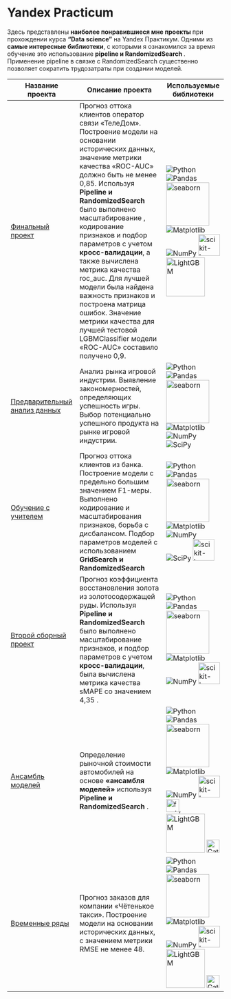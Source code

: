 # Yandex Practicum
Здесь представлены <b>наиболее понравившиеся мне проекты </b>при прохождении курса <b> “Data science”</b> на Yandex Практикум. 
Одними из <b>самые интересные библиотеки</b>, с которыми я ознакомился за время обучение это использование <b> pipeline и RandomizedSearch </b>.
Применение pipeline в связке с RandomizedSearch существенно позволяет сократить трудозатраты при создании моделей.

| Название проекта |Описание проекта | Используемые библиотеки| 
|------------------|-------------------|----------|
| [Финальный проект](https://github.com/GrigoriyKhanov/Yandex-Practicum/blob/56581738195cdc9da1e43ddb3bf575cf875e24f3/Final%20project/Final%20Project.ipynb)|Прогноз оттока клиентов оператор связи «ТелеДом». Построение модели на основании исторических данных, значение метрики качества «ROC-AUC» должно быть не менее 0,85. Используя <b>Pipeline и RandomizedSearch </b> было выполнено масштабирование , кодирование признаков и подбор параметров с учетом <b>кросс-валидации</b>, а также вычислена метрика качества roc_auc. Для лучшей модели была найдена важность признаков и построена матрица ошибок. Значение метрики качества для лучшей тестовой LGBMClassifier модели «ROC-AUC» составило получено 0,9. | ![Python](https://img.shields.io/badge/python-3670A0?style=for-the-badge&logo=python&logoColor=ffdd54) ![Pandas](https://img.shields.io/badge/pandas-%23150458.svg?style=for-the-badge&logo=pandas&logoColor=white) <img src="https://seaborn.pydata.org/_images/logo-wide-lightbg.svg"  title ="seaborn"  width="100" heitght ="50"  /> ![Matplotlib](https://img.shields.io/badge/Matplotlib-%23ffffff.svg?style=for-the-badge&logo=Matplotlib&logoColor=black)  ![NumPy](https://img.shields.io/badge/numpy-%23013243.svg?style=for-the-badge&logo=numpy&logoColor=white)   <img src="https://upload.wikimedia.org/wikipedia/commons/0/05/Scikit_learn_logo_small.svg"  title ="scikit-learn"  width="50" heitght ="25"  />  <img src="https://lightgbm.readthedocs.io/en/stable/_images/LightGBM_logo_black_text.svg"  title ="LightGBM"  width="90" heitght ="45"  />|
| [Предварительный анализ данных](https://github.com/GrigoriyKhanov/Yandex-Practicum/blob/d9df8991fce2d70a851922606a8b577a76738389/Analysis-of-computer-games/Analysis-of-computer-games.ipynb) | Анализ рынка игровой индустрии. Выявление закономерностей, определяющих успешность игры. Выбор потенциально успешного продукта на рынке игровой индустрии.|![Python](https://img.shields.io/badge/python-3670A0?style=for-the-badge&logo=python&logoColor=ffdd54) ![Pandas](https://img.shields.io/badge/pandas-%23150458.svg?style=for-the-badge&logo=pandas&logoColor=white) <img src="https://seaborn.pydata.org/_images/logo-wide-lightbg.svg"  title ="seaborn"  width="100" heitght ="50"  /> ![Matplotlib](https://img.shields.io/badge/Matplotlib-%23ffffff.svg?style=for-the-badge&logo=Matplotlib&logoColor=black)  ![NumPy](https://img.shields.io/badge/numpy-%23013243.svg?style=for-the-badge&logo=numpy&logoColor=white) ![SciPy](https://img.shields.io/badge/SciPy-%230C55A5.svg?style=for-the-badge&logo=scipy&logoColor=%white)
|  [Обучение с учителем](https://github.com/GrigoriyKhanov/Yandex-Practicum/blob/0e469a3f23f80ff7dc7c21d1ef6cdc0a8b73e0b4/learning%20with%20a%20teacher/learning%20with%20a%20teacher.ipynb)| Прогноз оттока клиентов из банка. Построение модели с предельно большим значением F1-меры. <br /> Выполнено  кодирование и масштабирования признаков, борьба с дисбалансом. Подбор параметров моделей с использованием  <b>GridSearch и RandomizedSearch </b>|![Python](https://img.shields.io/badge/python-3670A0?style=for-the-badge&logo=python&logoColor=ffdd54) ![Pandas](https://img.shields.io/badge/pandas-%23150458.svg?style=for-the-badge&logo=pandas&logoColor=white)  <img src="https://seaborn.pydata.org/_images/logo-wide-lightbg.svg"  title ="seaborn"  width="100" heitght ="50"  /> ![Matplotlib](https://img.shields.io/badge/Matplotlib-%23ffffff.svg?style=for-the-badge&logo=Matplotlib&logoColor=black)  ![NumPy](https://img.shields.io/badge/numpy-%23013243.svg?style=for-the-badge&logo=numpy&logoColor=white)   ![SciPy](https://img.shields.io/badge/SciPy-%230C55A5.svg?style=for-the-badge&logo=scipy&logoColor=%white)  <img src="https://upload.wikimedia.org/wikipedia/commons/0/05/Scikit_learn_logo_small.svg"  title ="scikit-learn"  width="50" heitght ="25"  />|
[Второй сборный проект]( https://github.com/GrigoriyKhanov/Yandex-Practicum/blob/11ad4d73ffcce7c9b22269b7ec72659d7875ddea/Project-2%20gold%20recovery/Project-2%20gold%20recovery.ipynb )|Прогноз коэффициента восстановления золота из золотосодержащей руды. <!--- Создание модели с наилучшим качеством метрики sMAPE. </br> Входе работы была написана функций для вычисления sMAPE.</br>   Были исключены мультиколлинеарные признаки с корреляцией более 0.9. </br> --> Используя <b>Pipeline и RandomizedSearch </b> было выполнено масштабирование признаков, и подбор параметров с учетом <b>кросс-валидации</b>, была вычислена метрика качества sMAPE со значением 4,35 . | ![Python](https://img.shields.io/badge/python-3670A0?style=for-the-badge&logo=python&logoColor=ffdd54) ![Pandas](https://img.shields.io/badge/pandas-%23150458.svg?style=for-the-badge&logo=pandas&logoColor=white)  <img src="https://seaborn.pydata.org/_images/logo-wide-lightbg.svg"  title ="seaborn"  width="100" heitght ="50"  /> ![Matplotlib](https://img.shields.io/badge/Matplotlib-%23ffffff.svg?style=for-the-badge&logo=Matplotlib&logoColor=black)   ![NumPy](https://img.shields.io/badge/numpy-%23013243.svg?style=for-the-badge&logo=numpy&logoColor=white)   <img src="https://upload.wikimedia.org/wikipedia/commons/0/05/Scikit_learn_logo_small.svg"  title ="scikit-learn"  width="50" heitght ="25"  />|
| [Ансамбль моделей](https://github.com/GrigoriyKhanov/Yandex-Practicum/blob/830398f8c6e4e8f13f6143bca682b60dbe60f4b2/ensemble%20of%20models/predicting%20car%20price%2B.ipynb)|Определение рыночной стоимости автомобилей  на основе <b>«ансамбля моделей» </b>используя <b> Pipeline и RandomizedSearch </b>.| ![Python](https://img.shields.io/badge/python-3670A0?style=for-the-badge&logo=python&logoColor=ffdd54)  ![Pandas](https://img.shields.io/badge/pandas-%23150458.svg?style=for-the-badge&logo=pandas&logoColor=white)  <img src="https://seaborn.pydata.org/_images/logo-wide-lightbg.svg"  title ="seaborn"  width="100" heitght ="50"  />  ![Matplotlib](https://img.shields.io/badge/Matplotlib-%23ffffff.svg?style=for-the-badge&logo=Matplotlib&logoColor=black)   ![NumPy](https://img.shields.io/badge/numpy-%23013243.svg?style=for-the-badge&logo=numpy&logoColor=white)   <img src="https://upload.wikimedia.org/wikipedia/commons/0/05/Scikit_learn_logo_small.svg"  title ="scikit-learn"  width="50" heitght ="25"  />  <img src="https://feature-engine.trainindata.com/en/latest/_images/FeatureEngine.png"  title ="feature-engine"  width="30" heitght ="25"  />, <img src="https://lightgbm.readthedocs.io/en/stable/_images/LightGBM_logo_black_text.svg"  title ="LightGBM"  width="90" heitght ="45"  />  <img src="https://upload.wikimedia.org/wikipedia/commons/c/cc/CatBoostLogo.png"  title ="CatBoost"  width="30" heitght ="30"  />|
| [Временные ряды](https://github.com/GrigoriyKhanov/Yandex-Practicum/blob/197b98deb74d5d4fb6e3c9ad0377ea4ed8c7b748/Time%20series/Time%20series.ipynb)|Прогноз заказов для компании «Чётенькое такси». Построение модели на основании исторических данных, c значением метрики RMSE не менее 48.| ![Python](https://img.shields.io/badge/python-3670A0?style=for-the-badge&logo=python&logoColor=ffdd54) ![Pandas](https://img.shields.io/badge/pandas-%23150458.svg?style=for-the-badge&logo=pandas&logoColor=white)  <img src="https://seaborn.pydata.org/_images/logo-wide-lightbg.svg"  title ="seaborn"  width="100" heitght ="50"  /> ![Matplotlib](https://img.shields.io/badge/Matplotlib-%23ffffff.svg?style=for-the-badge&logo=Matplotlib&logoColor=black)   ![NumPy](https://img.shields.io/badge/numpy-%23013243.svg?style=for-the-badge&logo=numpy&logoColor=white)   <img src="https://upload.wikimedia.org/wikipedia/commons/0/05/Scikit_learn_logo_small.svg"  title ="scikit-learn"  width="50" heitght ="25"  />  <img src="https://lightgbm.readthedocs.io/en/stable/_images/LightGBM_logo_black_text.svg"  title ="LightGBM"  width="90" heitght ="45"  />   <img src="https://upload.wikimedia.org/wikipedia/commons/c/cc/CatBoostLogo.png"  title ="CatBoost"  width="30" heitght ="30"  />|


